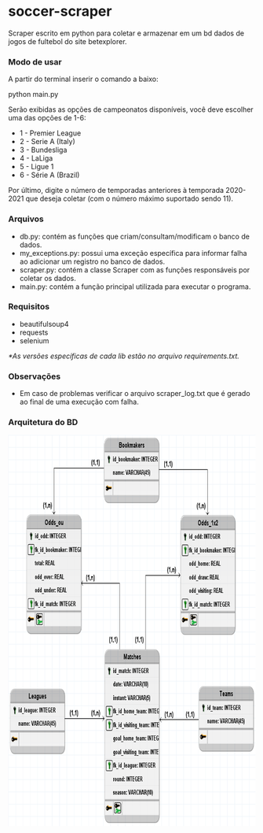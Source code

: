 # soccer-scraper

Scraper escrito em python para coletar e armazenar em um bd dados de jogos de fultebol do site betexplorer.

### Modo de usar

A partir do terminal inserir o comando a baixo:

python main.py

Serão exibidas as opções de campeonatos disponíveis, você deve escolher uma das opções de 1-6:

* 1 - Premier League
* 2 - Serie A (Italy)
* 3 - Bundesliga
* 4 - LaLiga
* 5 - Ligue 1
* 6 - Série A (Brazil)

Por último, digite o número de temporadas anteriores à temporada 2020-2021 que deseja coletar (com o número máximo suportado sendo 11).

### Arquivos

* db.py: contém as funções que criam/consultam/modificam o banco de dados.
* my_exceptions.py: possui uma exceção específica para informar falha ao adicionar um registro no banco de dados.
* scraper.py: contém a classe Scraper com as funções responsáveis por coletar os dados.
* main.py: contém a função principal utilizada para executar o programa.

### Requisitos

* beautifulsoup4
* requests
* selenium

_*As versões específicas de cada lib estão no arquivo requirements.txt._

### Observações

* Em caso de problemas verificar o arquivo scraper_log.txt que é gerado ao final de uma execução com falha.

### Arquitetura do BD

<p align="center">
<img width="847" height="795" src="imagens/db_logic.png">
</p>